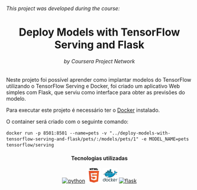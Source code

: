 <h6>This project was developed during the course: </h6>
<h1 align="center">Deploy Models with TensorFlow Serving and Flask</h1>
<h6 align="center">by Coursera Project Network</h6>

Neste projeto foi possível aprender como implantar modelos do TensorFlow utilizando o TensorFlow Serving e Docker, foi criado um aplicativo Web simples com Flask, que serviu como interface para obter as previsões do modelo.

Para executar este projeto é necessário ter o [Docker](https://www.docker.com/) instalado.

O container será criado com o seguinte comando:
```
docker run -p 8501:8501 --name=pets -v "../deploy-models-with-tensorflow-serving-and-flask/pets/:/models/pets/1" -e MODEL_NAME=pets tensorflow/serving
```



<h4 align="center">Tecnologias utilizadas</h4>
<p align="center"> 
  <a href="https://www.python.org" target="_blank"><img src="https://devicons.github.io/devicon/devicon.git/icons/python/python-original.svg" alt="python" width="40" height="40"/></a> 
  <a href="https://developer.mozilla.org/pt-BR/docs/Web/HTML" target="_blank"><img src="https://github.com/devicons/devicon/blob/master/icons/html5/html5-original-wordmark.svg" alt="html" width="40" height="40"/></a> 
  <a href="https://www.docker.com" target="_blank"><img src="https://github.com/devicons/devicon/blob/master/icons/docker/docker-original-wordmark.svg" alt="docker" width="40" height="40"/></a> 
  <a href="https://flask.palletsprojects.com/en/1.1.x/" target="_blank"><img src="https://www.pngfind.com/pngs/m/104-1044449_python-logo-clipart-drawing-flask-python-hd-png.png" alt="flask" width="40" height="40"/></a> 
</p>
